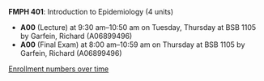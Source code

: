 **FMPH 401**: Introduction to Epidemiology (4 units)

- **A00** (Lecture) at 9:30 am–10:50 am on Tuesday, Thursday at BSB 1105 by Garfein, Richard (A06899496)
- **A00** (Final Exam) at 8:00 am–10:59 am on Thursday at BSB 1105 by Garfein, Richard (A06899496)

[Enrollment numbers over time](./FMPH401.tsv)
